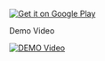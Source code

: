 <a href='https://play.google.com/store/apps/details?id=com.lcj.sb.account.switcher&pcampaignid=pcampaignidMKT-Other-global-all-co-prtnr-py-PartBadge-Mar2515-1'><img alt='Get it on Google Play' src='https://play.google.com/intl/en_us/badges/static/images/badges/en_badge_web_generic.png'/></a>

Demo Video

[![DEMO Video](http://img.youtube.com/vi/JSkuCUT2v54/0.jpg)](http://www.youtube.com/watch?v=JSkuCUT2v54)

